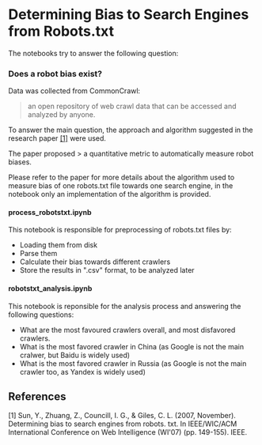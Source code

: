 # Determining Bias to Search Engines from Robots.txt

The notebooks try to answer the following question:
  ### Does a robot bias exist?

Data was collected from CommonCrawl: 
  >an open repository of web crawl data that can be accessed and analyzed by anyone.

To answer the main question, the approach and algorithm suggested in the research paper [[1]](#1) were used.

The paper proposed > a quantitative metric to automatically measure robot biases.

Please refer to the paper for more details about the algorithm used to measure bias of one robots.txt file towards one search engine, in the notebook only an implementation of the algorithm is provided.

#### process_robotstxt.ipynb
This notebook is responsible for preprocessing of robots.txt files by:
- Loading them from disk
- Parse them
- Calculate their bias towards different crawlers
- Store the results in ".csv" format, to be analyzed later

#### robotstxt_analysis.ipynb
This notebook is reponsible for the analysis process and answering the following questions:
- What are the most favoured crawlers overall, and most disfavored crawlers.
- What is the most favored crawler in China (as Google is not the main cralwer, but Baidu is widely used)
- What is the most favored crawler in Russia (as Google is not the main crawler too, as Yandex is widely used)


## References
<a id="1">[1]</a> 
Sun, Y., Zhuang, Z., Councill, I. G., & Giles, C. L. (2007, November). Determining bias to search engines from robots. txt. In IEEE/WIC/ACM International Conference on Web Intelligence (WI'07) (pp. 149-155). IEEE.
